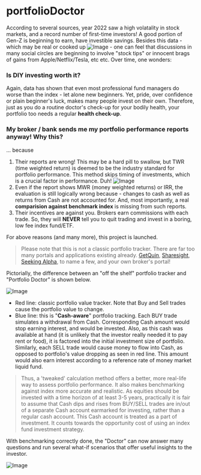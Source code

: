 # portfolioDoctor

According to several sources, year 2022 saw a high volatality in stock markets, and a record number of first-time investors! A good portion of Gen-Z is beginning to earn, have investible savings. Besides this data - which may be real or cooked up ![Image](https://user-images.githubusercontent.com/20066864/243864065-292f45a0-8d9f-4091-963b-ec8aee2791c9.png) - one can feel that discussions in many social circles are beginning to involve "stock tips" or innocent brags of gains from Apple/Netflix/Tesla, etc etc. Over time, one wonders:

### Is DIY investing worth it? 

Again, data has shown that even most professional fund managers do worse than the index - let alone new beginners. Yet, pride, over confidence or plain beginner's luck, makes many people invest on their own. Therefore, just as you do a routine doctor's check-up for your bodily health, your portfolio too needs a regular **health check-up**.

### My broker / bank sends me my portfolio performance reports anyway! Why this?

... because

1. Their reports are wrong! This may be a hard pill to swallow, but TWR (time weighted return) is deemed to be the industry standard for portfolio performance. This method skips timing of investments, which is a crucial factor in performance. Duh!  ![Image](https://user-images.githubusercontent.com/20066864/243864329-9cc0cc55-bd70-4fc0-bd2d-0f714a5a063f.png)
2. Even if the report shows MWR (money weighted returns) or IRR, the evaluation is still logically wrong because - changes to cash as well as returns from Cash are not accounted for. And, most importantly, a real **comparision against benchmark index** is missing from such reports. 
3. Their incentives are against you. Brokers earn commissions with each trade. So, they will **NEVER** tell you to quit trading and invest in a boring, low fee index fund/ETF.

For above reasons (and many more), this project is launched. 

> Please note that this is not a classic portfolio tracker. There are far too many portals and applications existing already. [GetQuin](getquin.com), [Sharesight](https://www.sharesight.com), [Seeking Alpha](https://seekingalpha.com), to name a few, and your own broker's portal!  

Pictorially, the difference between an "off the shelf" portfolio tracker and "Portfolio Doctor" is shown below. 


![Image](https://user-images.githubusercontent.com/20066864/243858729-5bbe9e64-e845-442c-8245-cb283704abda.png)

- Red line: classic portfolio value tracker. Note that Buy and Sell trades cause the portfolio value to change. 
- Blue line: this is "**Cash-aware**" portfolio tracking. Each BUY trade simulates a withdrawal from Cash. Corresponding Cash amount would stop earning interest, and would be invested. Also, as this cash was available at hand (it is unlikely that the investor really needed it to pay rent or food), it is factored into the initial investment size of portfolio. Similarly, each SELL trade would cause money to flow into Cash, as opposed to portfolio's value dropping as seen in red line. This amount would also earn interest according to a reference rate of money market liquid fund. 

> Thus, a 'tweaked' calculation method offers a better, more real-life way to assess portfolio performance. It also makes benchmarking against index more accurate and realistic. As equities should be invested with a time horizon of at least 3-5 years, practically it is fair to assume that Cash dips and rises from BUY/SELL trades are in/out of a separate Cash account earmarked for investing, rather than a regular cash account. This Cash account is treated as a part of investment. It counts towards the opportunity cost of using an index fund investment strategy. 

With benchmarking correctly done, the "Doctor" can now answer many questions and run several what-if scenarios that offer useful insights to the investor.


![Image](https://user-images.githubusercontent.com/20066864/243866423-378681d8-fa5b-4a51-8afd-931c68faca28.png)
